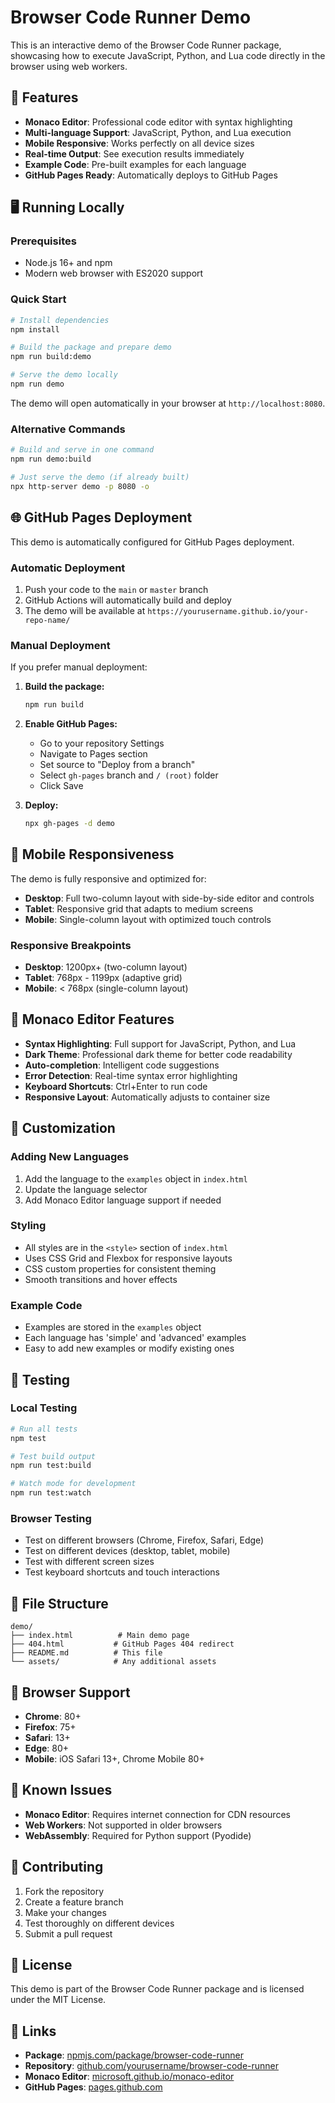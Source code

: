 # Browser Code Runner Demo

This is an interactive demo of the Browser Code Runner package, showcasing how to execute JavaScript, Python, and Lua code directly in the browser using web workers.

## 🚀 Features

- **Monaco Editor**: Professional code editor with syntax highlighting
- **Multi-language Support**: JavaScript, Python, and Lua execution
- **Mobile Responsive**: Works perfectly on all device sizes
- **Real-time Output**: See execution results immediately
- **Example Code**: Pre-built examples for each language
- **GitHub Pages Ready**: Automatically deploys to GitHub Pages

## 🖥️ Running Locally

### Prerequisites
- Node.js 16+ and npm
- Modern web browser with ES2020 support

### Quick Start
```bash
# Install dependencies
npm install

# Build the package and prepare demo
npm run build:demo

# Serve the demo locally
npm run demo
```

The demo will open automatically in your browser at `http://localhost:8080`.

### Alternative Commands
```bash
# Build and serve in one command
npm run demo:build

# Just serve the demo (if already built)
npx http-server demo -p 8080 -o
```

## 🌐 GitHub Pages Deployment

This demo is automatically configured for GitHub Pages deployment.

### Automatic Deployment
1. Push your code to the `main` or `master` branch
2. GitHub Actions will automatically build and deploy
3. The demo will be available at `https://yourusername.github.io/your-repo-name/`

### Manual Deployment
If you prefer manual deployment:

1. **Build the package:**
   ```bash
   npm run build
   ```

2. **Enable GitHub Pages:**
   - Go to your repository Settings
   - Navigate to Pages section
   - Set source to "Deploy from a branch"
   - Select `gh-pages` branch and `/ (root)` folder
   - Click Save

3. **Deploy:**
   ```bash
   npx gh-pages -d demo
   ```

## 📱 Mobile Responsiveness

The demo is fully responsive and optimized for:
- **Desktop**: Full two-column layout with side-by-side editor and controls
- **Tablet**: Responsive grid that adapts to medium screens
- **Mobile**: Single-column layout with optimized touch controls

### Responsive Breakpoints
- **Desktop**: 1200px+ (two-column layout)
- **Tablet**: 768px - 1199px (adaptive grid)
- **Mobile**: < 768px (single-column layout)

## 🎨 Monaco Editor Features

- **Syntax Highlighting**: Full support for JavaScript, Python, and Lua
- **Dark Theme**: Professional dark theme for better code readability
- **Auto-completion**: Intelligent code suggestions
- **Error Detection**: Real-time syntax error highlighting
- **Keyboard Shortcuts**: Ctrl+Enter to run code
- **Responsive Layout**: Automatically adjusts to container size

## 🔧 Customization

### Adding New Languages
1. Add the language to the `examples` object in `index.html`
2. Update the language selector
3. Add Monaco Editor language support if needed

### Styling
- All styles are in the `<style>` section of `index.html`
- Uses CSS Grid and Flexbox for responsive layouts
- CSS custom properties for consistent theming
- Smooth transitions and hover effects

### Example Code
- Examples are stored in the `examples` object
- Each language has 'simple' and 'advanced' examples
- Easy to add new examples or modify existing ones

## 🧪 Testing

### Local Testing
```bash
# Run all tests
npm test

# Test build output
npm run test:build

# Watch mode for development
npm run test:watch
```

### Browser Testing
- Test on different browsers (Chrome, Firefox, Safari, Edge)
- Test on different devices (desktop, tablet, mobile)
- Test with different screen sizes
- Test keyboard shortcuts and touch interactions

## 📁 File Structure

```
demo/
├── index.html          # Main demo page
├── 404.html           # GitHub Pages 404 redirect
├── README.md          # This file
└── assets/            # Any additional assets
```

## 🌟 Browser Support

- **Chrome**: 80+
- **Firefox**: 75+
- **Safari**: 13+
- **Edge**: 80+
- **Mobile**: iOS Safari 13+, Chrome Mobile 80+

## 🚨 Known Issues

- **Monaco Editor**: Requires internet connection for CDN resources
- **Web Workers**: Not supported in older browsers
- **WebAssembly**: Required for Python support (Pyodide)

## 🤝 Contributing

1. Fork the repository
2. Create a feature branch
3. Make your changes
4. Test thoroughly on different devices
5. Submit a pull request

## 📄 License

This demo is part of the Browser Code Runner package and is licensed under the MIT License.

## 🔗 Links

- **Package**: [npmjs.com/package/browser-code-runner](https://npmjs.com/package/browser-code-runner)
- **Repository**: [github.com/yourusername/browser-code-runner](https://github.com/yourusername/browser-code-runner)
- **Monaco Editor**: [microsoft.github.io/monaco-editor](https://microsoft.github.io/monaco-editor)
- **GitHub Pages**: [pages.github.com](https://pages.github.com) 